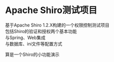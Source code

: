 Apache Shiro测试项目
==========  
基于Apache Shiro 1.2.X构建的一个权限控制测试项目  
包括Shiro的验证和授权两个基本功能  
与Spring、Web集成  
与数据库、ini文件等配置方式  

算是一个Shiro的小功能演示  
